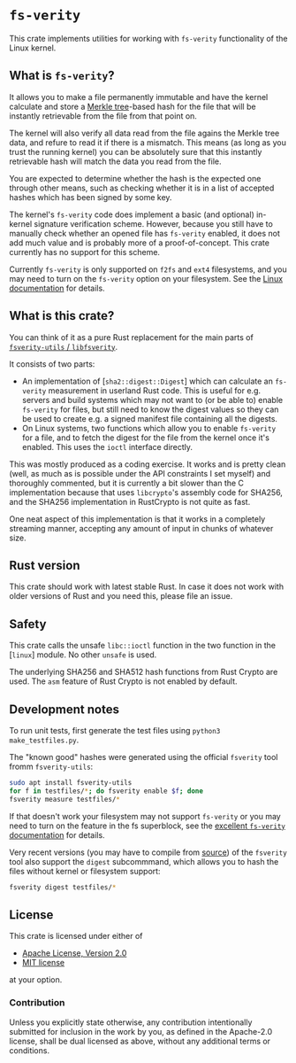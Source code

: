 # `fs-verity`

This crate implements utilities for working with `fs-verity` functionality of the Linux kernel.

## What is `fs-verity`?

It allows you to make a file permanently immutable and have the kernel calculate and store
a [Merkle tree](https://en.wikipedia.org/wiki/Merkle_tree)-based hash for the file that will be
instantly retrievable from the file from that point on.

The kernel will also verify all data read from the file agains the Merkle tree data, and
refure to read it if there is a mismatch. This means (as long as you trust the running kernel)
you can be absolutely sure that this instantly retrievable hash will match the data you read
from the file.

You are expected to determine whether the hash is the expected one through other means,
such as checking whether it is in a list of accepted hashes which has been signed by some key.

The kernel's `fs-verity` code does implement a basic (and optional) in-kernel signature
verification scheme. However, because you still have to manually check whether an opened file
has `fs-verity` enabled, it does not add much value and is probably more of a proof-of-concept.
This crate currently has no support for this scheme.

Currently `fs-verity` is only supported on `f2fs` and `ext4` filesystems, and you may need to
turn on the `fs-verity` option on your filesystem. See the
[Linux documentation](https://www.kernel.org/doc/html/latest/filesystems/fsverity.html#filesystem-support) for details.

## What is this crate?

You can think of it as a pure Rust replacement for the main parts of
[`fsverity-utils` / `libfsverity`](https://www.kernel.org/doc/html/latest/filesystems/fsverity.html#userspace-utility).

It consists of two parts:

* An implementation of [`sha2::digest::Digest`] which can calculate an `fs-verity` measurement
  in userland Rust code. This is useful for e.g. servers and build systems which may not want
  to (or be able to) enable `fs-verity` for files, but still need to know the digest values
  so they can be used to create e.g. a signed manifest file containing all the digests.
* On Linux systems, two functions which allow you to enable `fs-verity` for a file, and to
  fetch the digest for the file from the kernel once it's enabled. This uses the `ioctl`
  interface directly.

This was mostly produced as a coding exercise. It works and is pretty clean (well, as much
as is possible under the API constraints I set myself) and thoroughly commented, but it is
currently a bit slower than the C implementation because that uses `libcrypto`'s assembly
code for SHA256, and the SHA256 implementation in RustCrypto is not quite as fast.

One neat aspect of this implementation is that it works in a completely streaming manner,
accepting any amount of input in chunks of whatever size.

## Rust version

This crate should work with latest stable Rust. In case it does not work with older versions of Rust and you need this, please file an issue.

## Safety

This crate calls the unsafe `libc::ioctl` function in the two function in the [`linux`] module. No other `unsafe` is used.

The underlying SHA256 and SHA512 hash functions from Rust Crypto are used. The `asm` feature of Rust Crypto is not enabled by default.

## Development notes

To run unit tests, first generate the test files using `python3 make_testfiles.py`.

The "known good" hashes were generated using the official `fsverity` tool fromm `fsverity-utils`:

```bash
sudo apt install fsverity-utils
for f in testfiles/*; do fsverity enable $f; done
fsverity measure testfiles/*
```

If that doesn't work your filesystem may not support `fs-verity` or you may need to turn on the feature in the fs superblock, see the [excellent `fs-verity` documentation](https://www.kernel.org/doc/html/latest/filesystems/fsverity.html#filesystem-support) for details.

Very recent versions (you may have to compile from [source](https://git.kernel.org/pub/scm/linux/kernel/git/ebiggers/fsverity-utils.git/)) of the `fsverity` tool also support the `digest` subcommmand, which allows you to hash the files without kernel or filesystem support:

```bash
fsverity digest testfiles/*
```

## License

This crate is licensed under either of

 * [Apache License, Version 2.0](http://www.apache.org/licenses/LICENSE-2.0)
 * [MIT license](http://opensource.org/licenses/MIT)

at your option.

### Contribution

Unless you explicitly state otherwise, any contribution intentionally submitted
for inclusion in the work by you, as defined in the Apache-2.0 license, shall be
dual licensed as above, without any additional terms or conditions.
